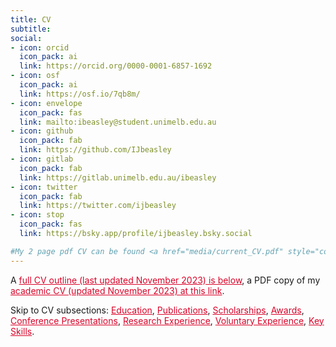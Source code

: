 ```yaml
---
title: CV
subtitle:  
social:
- icon: orcid
  icon_pack: ai
  link: https://orcid.org/0000-0001-6857-1692 
- icon: osf
  icon_pack: ai
  link: https://osf.io/7qb8m/
- icon: envelope
  icon_pack: fas
  link: mailto:ibeasley@student.unimelb.edu.au
- icon: github
  icon_pack: fab
  link: https://github.com/IJbeasley
- icon: gitlab
  icon_pack: fab
  link: https://gitlab.unimelb.edu.au/ibeasley
- icon: twitter
  icon_pack: fab
  link: https://twitter.com/ijbeasley
- icon: stop
  icon_pack: fas
  link: https://bsky.app/profile/ijbeasley.bsky.social

#My 2 page pdf CV can be found <a href="media/current_CV.pdf" style="color:#D90429"> here </a>, 
---
```

A <a href="#education" style="color:#D90429"> full CV outline (last updated November 2023) is below</a>, a PDF copy of my <a href="https://docs.google.com/document/d/13CO5IZ7IKMwCNPenDHiIvh1DduCCygC82nXtTnm8i4g/export?format=pdf" style="color:#D90429"> academic CV (updated November 2023) at this link</a>. 

Skip to CV subsections: <a href="#education" style="color:#D90429">Education</a>, <a href="#publications" style="color:#D90429">Publications</a>, <a href="#scholarships" style="color:#D90429"> Scholarships</a>, <a href="#awards" style="color:#D90429">Awards</a>,  <a href="#talks" style="color:#D90429">Conference Presentations</a>, <a href="#research_experience" style="color:#D90429">Research Experience</a>, <a href="#vol_experience" style="color:#D90429">Voluntary Experience</a>, <a href="#cv_skills" style="color:#D90429">Key Skills</a>.
